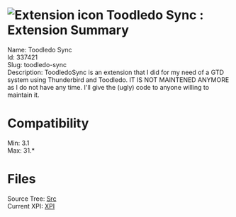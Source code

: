 # ![Extension icon](https://addons.thunderbird.net/user-media/addon_icons/337/337421-64.png?modified=1460968752) Toodledo Sync : Extension Summary

Name: Toodledo Sync  
Id: 337421  
Slug: toodledo-sync  
Description: ToodledoSync is an extension that I did for my need of a GTD system using Thunderbird and Toodledo. 
IT IS NOT MAINTENED ANYMORE as I do not have any time. I'll give the (ugly) code to anyone willing to maintain it.
  

# Compatibility
Min: 3.1  
Max: 31.*  

# Files

Source Tree: [Src](C:/Dev/Thunderbird/ThunderKdB/xall/xOther/337421-toodledo-sync/src)  
Current XPI: [XPI](C:/Dev/Thunderbird/ThunderKdB/xall/xOther/337421-toodledo-sync/xpi)  



